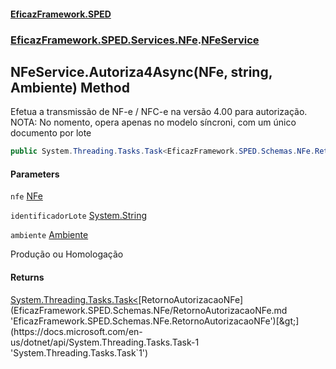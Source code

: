 #### [EficazFramework.SPED](EficazFrameworkSPED.md 'EficazFramework SPED')
### [EficazFramework.SPED.Services.NFe](EficazFramework.SPED.Services.NFe.md 'EficazFramework.SPED.Services.NFe').[NFeService](EficazFramework.SPED.Services.NFe/NFeService.md 'EficazFramework.SPED.Services.NFe.NFeService')

## NFeService.Autoriza4Async(NFe, string, Ambiente) Method

Efetua a transmissão de NF-e / NFC-e na versão 4.00 para autorização.  
NOTA: No nomento, opera apenas no modelo síncroni, com um único documento por lote

```csharp
public System.Threading.Tasks.Task<EficazFramework.SPED.Schemas.NFe.RetornoAutorizacaoNFe> Autoriza4Async(EficazFramework.SPED.Schemas.NFe.NFe nfe, string identificadorLote, EficazFramework.SPED.Schemas.NFe.Ambiente ambiente=EficazFramework.SPED.Schemas.NFe.Ambiente.Producao);
```
#### Parameters

<a name='EficazFramework.SPED.Services.NFe.NFeService.Autoriza4Async(EficazFramework.SPED.Schemas.NFe.NFe,string,EficazFramework.SPED.Schemas.NFe.Ambiente).nfe'></a>

`nfe` [NFe](EficazFramework.SPED.Schemas.NFe/NFe.md 'EficazFramework.SPED.Schemas.NFe.NFe')

<a name='EficazFramework.SPED.Services.NFe.NFeService.Autoriza4Async(EficazFramework.SPED.Schemas.NFe.NFe,string,EficazFramework.SPED.Schemas.NFe.Ambiente).identificadorLote'></a>

`identificadorLote` [System.String](https://docs.microsoft.com/en-us/dotnet/api/System.String 'System.String')

<a name='EficazFramework.SPED.Services.NFe.NFeService.Autoriza4Async(EficazFramework.SPED.Schemas.NFe.NFe,string,EficazFramework.SPED.Schemas.NFe.Ambiente).ambiente'></a>

`ambiente` [Ambiente](EficazFramework.SPED.Schemas.NFe/Ambiente.md 'EficazFramework.SPED.Schemas.NFe.Ambiente')

Produção ou Homologação

#### Returns
[System.Threading.Tasks.Task&lt;](https://docs.microsoft.com/en-us/dotnet/api/System.Threading.Tasks.Task-1 'System.Threading.Tasks.Task`1')[RetornoAutorizacaoNFe](EficazFramework.SPED.Schemas.NFe/RetornoAutorizacaoNFe.md 'EficazFramework.SPED.Schemas.NFe.RetornoAutorizacaoNFe')[&gt;](https://docs.microsoft.com/en-us/dotnet/api/System.Threading.Tasks.Task-1 'System.Threading.Tasks.Task`1')
